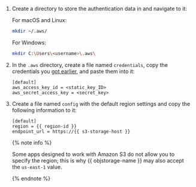1. Create a directory to store the authentication data in and navigate to it: 

    For macOS and Linux:

    ```bash
    mkdir ~/.aws/
    ```

    For Windows:

    ```bash
    mkdir C:\Users\<username>\.aws\
    ```

1. In the `.aws` directory, create a file named `credentials`, copy the credentials you [got earlier](#before-you-begin), and paste them into it:

    ```text
    [default]
    aws_access_key_id = <static_key_ID>
    aws_secret_access_key = <secret_key>
    ```

1. Create a file named `config` with the default region settings and copy the following information to it:

    ```text
    [default]
    region = {{ region-id }}
    endpoint_url = https://{{ s3-storage-host }}
    ```

    {% note info %}

    Some apps designed to work with Amazon S3 do not allow you to specify the region; this is why {{ objstorage-name }} may also accept the `us-east-1` value.

    {% endnote %}